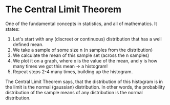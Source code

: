 # The Central Limit Theorem

One of the fundamental concepts in statistics, and all of mathematics. It states:
1. Let's start with any (discreet or continuous) distribution that has a well defined mean.
2. We take a sample of some size n (n samples from the distribution)
3. We calculate the mean of this sample set (across the n samples)
4. We plot it on a graph, where x is the value of the mean, and y is how many times we got this mean -> a histogram!
5. Repeat steps 2-4 many times, building up the histogram.

The Central Limit Theorem says, that the distribution of this histogram is in the limit is the normal (gaussian) distribution. In other words, the probability distribution of the sample means of any distribution is the normal distribution.

